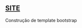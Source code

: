[SITE](https://gferri-projects.github.io/Curriculo-Virtual/)
--------------------------------
Construção de template bootstrap
